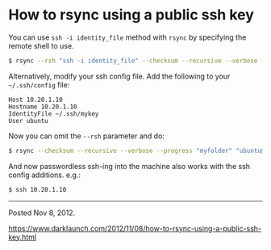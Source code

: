 # How to rsync using a public ssh key

You can use `ssh -i identity_file` method with `rsync` by specifying the
remote shell to use.

```bash
$ rsync --rsh "ssh -i identity_file" --checksum --recursive --verbose --progress "myfolder" "ubuntu@10.20.1.10:/home/ubuntu/"
```

Alternatively, modify your ssh config file. Add the following to your `~/.ssh/config` file:

```
Host 10.20.1.10
Hostname 10.20.1.10
IdentityFile ~/.ssh/mykey
User ubuntu
```

Now you can omit the `--rsh` parameter and do:

```bash
$ rsync --checksum --recursive --verbose --progress "myfolder" "ubuntu@10.20.1.10:/home/ubuntu/"
```

And now passwordless ssh-ing into the machine also works with the ssh config additions. e.g.:

```bash
$ ssh 10.20.1.10
```

---

Posted Nov 8, 2012.

https://www.darklaunch.com/2012/11/08/how-to-rsync-using-a-public-ssh-key.html